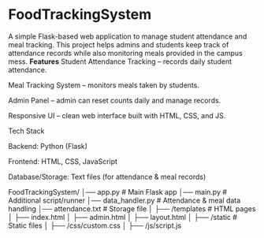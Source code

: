 # FoodTrackingSystem
A simple Flask-based web application to manage student attendance and meal tracking. This project helps admins and students keep track of attendance records while also monitoring meals provided in the campus mess.
**Features**
Student Attendance Tracking – records daily student attendance.

 Meal Tracking System – monitors meals taken by students.

 Admin Panel – admin can reset counts daily and manage records.

 Responsive UI – clean web interface built with HTML, CSS, and JS.

 Tech Stack

Backend: Python (Flask)

Frontend: HTML, CSS, JavaScript

Database/Storage: Text files (for attendance & meal records)

FoodTrackingSystem/
│── app.py              # Main Flask app
│── main.py             # Additional script/runner
│── data_handler.py     # Attendance & meal data handling
│── attendance.txt      # Storage file
│
├── /templates          # HTML pages
│     ├── index.html
│     ├── admin.html
│     ├── layout.html
│
├── /static             # Static files
│     ├── /css/custom.css
│     ├── /js/script.js
